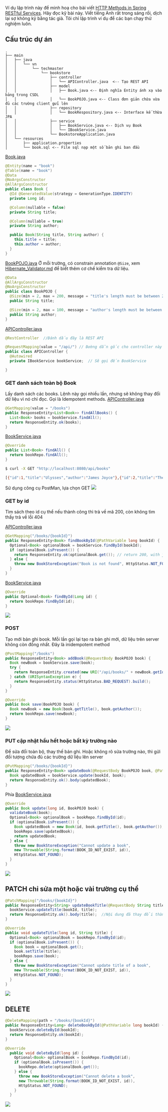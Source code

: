 Ví dụ lập trình này để minh hoạ cho bài viết [HTTP Methods in Spring RESTful Services](https://www.dariawan.com/tutorials/rest/http-methods-spring-restful-services/). Hãy đọc kỹ bài này. Viết tiếng Anh rất trong sáng rồi, dịch lại sợ không kỹ bằng tác giả. Tôi chỉ lập trình ví dụ để các bạn chạy thử nghiệm luôn.

## Cấu trúc dự án
```
.
├── main
│   ├── java
│   │   └── vn
│   │       └── techmaster
│   │           └── bookstore
│   │               ├── controller
│   │               │   └── APIController.java  <-- Tạo REST API
│   │               ├── model
│   │               │   ├── Book.java <-- Định nghĩa Entity ánh xạ vào bảng trong CSDL
│   │               │   └── BookPOJO.java <-- Class đơn giản chứa vừa đủ các trường client gửi lên
│   │               ├── repository
│   │               │   └── BookRespository.java <-- Interface kế thừa JPA
│   │               ├── service
│   │               │   ├── BookService.java <-- Dịch vụ Book
│   │               │   └── IBookService.java
│   │               └── BookstoreApplication.java
│   └── resources
│       ├── application.properties
│       └── book.sql <-- File sql nạp một số bản ghi ban đầu
```
[Book.java](src/main/java/vn/techmaster/bookstore/model/Book.java)
```java
@Entity(name = "book")
@Table(name = "book")
@Data
@NoArgsConstructor
@AllArgsConstructor
public class Book {
  @Id @GeneratedValue(strategy = GenerationType.IDENTITY)
  private Long id;

  @Column(nullable = false)
  private String title;

  @Column(nullable = true)
  private String author;

  public Book(String title, String author) {
    this.title = title;
    this.author = author;
  }
}
```

[BookPOJO.java](src/main/java/vn/techmaster/bookstore/model/BookPOJO.java)
Ở mỗi trường, có constrain annotation ```@Size```, xem [Hibernate_Validator.md](Hibernate_Validator.md) để biết thêm cơ chế kiểm tra dữ liệu.
```java
@Data
@AllArgsConstructor
@NoArgsConstructor
public class BookPOJO {
  @Size(min = 2, max = 200, message = "title's length must be between 2 and 200")
  public String title;

  @Size(min = 2, max = 100, message = "author's length must be between 2 and 100")
  public String author;
}
```

[APIController.java](src/main/java/vn/techmaster/bookstore/controller/APIController.java)
```java
@RestController  //Đánh dấu đây là REST API

@RequestMapping(value = "/api/") // Đường dẫn gốc cho controller này là /api/
public class APIController {
  @Autowired
  private IBookService bookService;  // Sẽ gọi đến BookService

}
```

### GET danh sách toàn bộ Book
Lấy danh sách các books. Lệnh này gọi nhiều lần, nhưng sẽ không thay đổi dữ liệu vì nó chỉ đọc. Gọi là Idempotent methods.
[APIController.java](src/main/java/vn/techmaster/bookstore/controller/APIController.java)
```java
@GetMapping(value = "/books")
public ResponseEntity<List<Book>> findAllBooks() {
  List<Book> books = bookService.findAll();
  return ResponseEntity.ok(books);
}
```

[BookService.java](src/main/java/vn/techmaster/bookstore/service/BookService.java)
```java
@Override
public List<Book> findAll() {
  return bookRepo.findAll();
}
```

```sh
$ curl -X GET "http://localhost:8080/api/books"

[{"id":1,"title":"Ulysses","author":"James Joyce"},{"id":2,"title":"The Great Gatsby","author":"F. Scott Fitzgerald"},{"id":3,"title":"Brave New World","author":"Aldous Huxley"},{"id":4,"title":"1984","author":"George Orwell"},{"id":5,"title":"Tobacco Road","author":"Erskine Caldwell"},{"id":6,"title":"Midnight’s Children","author":"Salman Rushdie"}]
```
Sử dụng công cụ PostMan, lựa chọn GET
![](images/GET.jpg)

### GET by id
Tìm sách theo id cụ thể nếu thành công thì trả về mã 200, còn không tìm thấy trả về lỗi 404

[APIController.java](src/main/java/vn/techmaster/bookstore/controller/APIController.java)
```java
@GetMapping("/books/{bookId}")
public ResponseEntity<Book> findBookById(@PathVariable long bookId) {
  Optional<Book> optionalBook = bookService.findById(bookId);
  if (optionalBook.isPresent()) {
    return ResponseEntity.ok(optionalBook.get()); // return 200, with json body
  } else {
    throw new BookStoreException("Book is not found", HttpStatus.NOT_FOUND);
  }
}
```
[BookService.java](src/main/java/vn/techmaster/bookstore/service/BookService.java)
```java
@Override
public Optional<Book> findById(Long id) {    
  return bookRepo.findById(id);
}
```
![](images/GET_by_Id.jpg)

### POST
Tạo mới bản ghi book. Mỗi lần gọi lại tạo ra bản ghi mới, dữ liệu trên server không còn đồng nhất. Đây là inidempotent method
```java
@PostMapping("/books")
public ResponseEntity<Book> addBook(@RequestBody BookPOJO book) {
  Book newBook = bookService.save(book);
  try {
    return ResponseEntity.created(new URI("/api/books/" + newBook.getId())).body(newBook);
  } catch (URISyntaxException e) {
    return ResponseEntity.status(HttpStatus.BAD_REQUEST).build();
  } 
}
```

```java
@Override
public Book save(BookPOJO book) {
  Book newBook = new Book(book.getTitle(), book.getAuthor());
  return bookRepo.save(newBook);
}
```
![](images/POST.jpg)

### PUT cập nhật hầu hết hoặc bất kỳ trường nào

Để sửa đổi toàn bộ, thay thế bản ghi. Hoặc không rõ sửa trường nào, thì gửi đối tượng chứa đủ các trường dữ liệu lên server

```java
@PutMapping("/books/{bookId}")
public ResponseEntity<Book> updateBook(@RequestBody BookPOJO book, @PathVariable long bookId) {   
  Book updatedBook = bookService.update(bookId, book);
  return ResponseEntity.ok().body(updatedBook);    
}
```

Phía [BookService.java](src/main/java/vn/techmaster/bookstore/service/BookService.java)
```java
@Override
public Book update(long id, BookPOJO book) {
  validateBook(book);  
  Optional<Book> optionalBook = bookRepo.findById(id);
  if (optionalBook.isPresent()) {
    Book updatedBook = new Book(id, book.getTitle(), book.getAuthor());
    bookRepo.save(updatedBook);
    return updatedBook;
  } else {
    throw new BookStoreException("Cannot update a book", 
    new Throwable(String.format(BOOK_ID_NOT_EXIST, id)), 
    HttpStatus.NOT_FOUND);
  }
}
```

![](images/PUT.jpg)

## PATCH chỉ sửa một hoặc vài trường cụ thể

```java
@PatchMapping("/books/{bookId}")
public ResponseEntity<String> updateBookTitle(@RequestBody String title, @PathVariable long bookId) {   
  bookService.updateTitle(bookId, title);
  return ResponseEntity.ok().body(title);  //Nội dung đã thay đổi thành công  
}
```

```java
@Override
public void updateTitle(long id, String title) {
  Optional<Book> optionalBook = bookRepo.findById(id);
  if (optionalBook.isPresent()) {
    Book book = optionalBook.get();
    book.setTitle(title);
    bookRepo.save(book);
  } else {
    throw new BookStoreException("Cannot update title of a book", 
    new Throwable(String.format(BOOK_ID_NOT_EXIST, id)), 
    HttpStatus.NOT_FOUND);
  }
}
```

![](images/PATCH.jpg)

## DELETE

```java
@DeleteMapping(path = "/books/{bookId}")
public ResponseEntity<Long> deleteBookById(@PathVariable long bookId) {
  bookService.deleteById(bookId);
  return ResponseEntity.ok(bookId);
}
```

```java
@Override
  public void deleteById(long id) {
    Optional<Book> optionalBook = bookRepo.findById(id);
    if (optionalBook.isPresent()) {      
      bookRepo.delete(optionalBook.get());
    } else {
      throw new BookStoreException("Cannot delete a book", 
      new Throwable(String.format(BOOK_ID_NOT_EXIST, id)), 
      HttpStatus.NOT_FOUND);
    }
  }
```

![](images/DELETE.jpg)